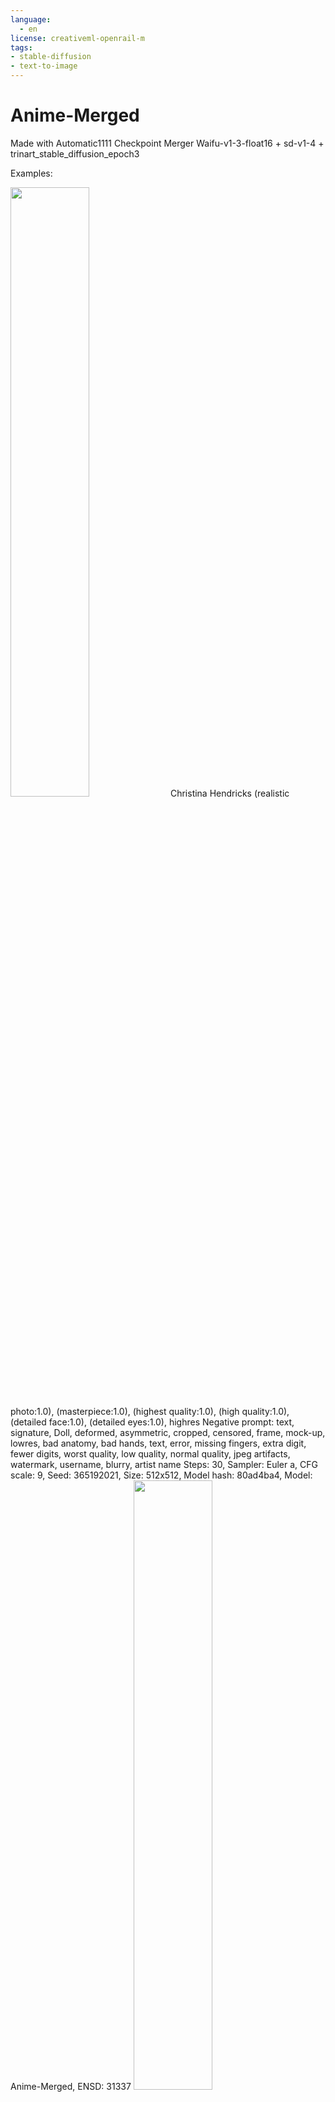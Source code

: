 ```yaml
---
language: 
  - en
license: creativeml-openrail-m
tags:
- stable-diffusion
- text-to-image
---
```

# Anime-Merged

Made with Automatic1111 Checkpoint Merger
Waifu-v1-3-float16 + sd-v1-4 + trinart_stable_diffusion_epoch3

Examples:

<img src=https://i.imgur.com/12ool19.png width=50% height=50%>
Christina Hendricks (realistic photo:1.0), (masterpiece:1.0), (highest quality:1.0), (high quality:1.0), (detailed face:1.0), (detailed eyes:1.0), highres
Negative prompt: text, signature, Doll, deformed, asymmetric, cropped, censored, frame, mock-up, lowres, bad anatomy, bad hands, text, error, missing fingers, extra digit, fewer digits, worst quality, low quality, normal quality, jpeg artifacts, watermark, username, blurry, artist name
Steps: 30, Sampler: Euler a, CFG scale: 9, Seed: 365192021, Size: 512x512, Model hash: 80ad4ba4, Model: Anime-Merged, ENSD: 31337
<img src=https://i.imgur.com/87b5uE3.png width=50% height=50%>
(realistic photo:1.0), (masterpiece:1.0), (highest quality:1.0), (high quality:1.0), (detailed face:1.0), (detailed eyes:1.0), ((Cloud Strife)), in tetsuya nomura style
Negative prompt: text, signature, Doll, deformed, asymmetric, cropped, censored, frame, mock-up, lowres, bad anatomy, bad hands, text, error, missing fingers, extra digit, fewer digits, worst quality, low quality, normal quality, jpeg artifacts, watermark, username, blurry, artist name
Steps: 30, Sampler: DDIM, CFG scale: 11, Seed: 3398512029, Size: 512x512, Model hash: 80ad4ba4, Model: Anime-Merged, Clip skip: 2, ENSD: 31337
<img src=https://i.imgur.com/O7BXoTO.png width=50% height=50%>
Salma Hayek, Art by artgerm and Greg Rutkowski and Alphonse mucha and Jesper Ejsing, lean muscular body, sun in the background, Greek mythology, intricate, cinematic lighting, epic scene, highly detailed, oil painting, hyperrealistic, concept art, sharp focus, illustration, 8K
Negative prompt: Txt, text, sig, signature, Doll, deformed, extra limb, mutation, poorly drawn, scary, spooky, asymmetric, crop, cropped, censored, censor, Txt, text, sig, signature, Doll, deformed, extra limb, mutation, poorly drawn, scary, spooky, asymmetric, crop, cropped, censored, censor
Steps: 32, Sampler: Euler a, CFG scale: 11, Seed: 3943081378, Size: 512x512, Model hash: 80ad4ba4, Model: Anime-Merged, Clip skip: 2, ENSD: 31337
<img src=https://i.imgur.com/plEYiYj.png width=50% height=50%>
(realistic photo:1.0), (masterpiece:1.0), (highest quality:1.0), (high quality:1.0), (detailed face:1.0), (detailed eyes:1.0), ((solid snake)), in yoji-shinkawa style
Negative prompt: text, signature, Doll, deformed, asymmetric, cropped, censored, frame, mock-up, lowres, bad anatomy, bad hands, text, error, missing fingers, extra digit, fewer digits, worst quality, low quality, normal quality, jpeg artifacts, watermark, username, blurry, artist name
Steps: 30, Sampler: DDIM, CFG scale: 11, Seed: 3398512026, Size: 512x512, Model hash: 80ad4ba4, Model: Anime-Merged, ENSD: 31337
<img src=https://i.imgur.com/r3550W5.png width=50% height=50%>
(realistic photo:1.0), (masterpiece:1.0), (highest quality:1.0), (high quality:1.0), (detailed face:1.0), (detailed eyes:1.0), ((Cloud Strife)), in tetsuya nomura style
Negative prompt: text, signature, Doll, deformed, asymmetric, cropped, censored, frame, mock-up, lowres, bad anatomy, bad hands, text, error, missing fingers, extra digit, fewer digits, worst quality, low quality, normal quality, jpeg artifacts, watermark, username, blurry, artist name
Steps: 30, Sampler: DDIM, CFG scale: 11, Seed: 3398512027, Size: 512x512, Model hash: 80ad4ba4, Model: Anime-Merged, Clip skip: 5, ENSD: 31337
